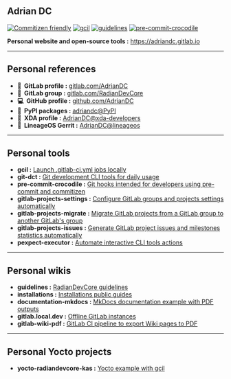 ## Adrian DC

<!-- markdownlint-disable no-inline-html -->

[![Commitizen friendly](https://img.shields.io/badge/commitizen-friendly-brightgreen.svg)](https://commitizen-tools.github.io/commitizen/)
[![gcil](https://img.shields.io/badge/gcil-enabled-brightgreen?logo=gitlab)](https://radiandevcore.gitlab.io/tools/gcil)
[![guidelines](https://img.shields.io/badge/radiandevcore-guidelines-brightgreen?logo=gitlab)](https://radiandevcore.gitlab.io/wiki/guidelines)
[![pre-commit-crocodile](https://img.shields.io/badge/pre--commit--crocodile-enabled-brightgreen?logo=gitlab)](https://radiandevcore.gitlab.io/tools/pre-commit-crocodile)

**Personal website and open-source tools :** <https://adriandc.gitlab.io>

---

## Personal references

- **🚀&nbsp; GitLab profile :** [gitlab.com/AdrianDC](https://gitlab.com/AdrianDC)
- **🚀&nbsp; GitLab group :** [gitlab.com/RadianDevCore](https://gitlab.com/RadianDevCore)
- **💻&nbsp; GitHub profile :** [github.com/AdrianDC](https://github.com/AdrianDC)
- **🐍&nbsp; PyPI packages :** [adriandc@PyPI](https://pypi.org/user/adriandc/)
- **🤖&nbsp; XDA profile :** [AdrianDC@xda-developers](https://forum.xda-developers.com/member.php?u=2233641)
- **📱&nbsp; LineageOS Gerrit :** [AdrianDC@lineageos](https://review.lineageos.org/#/q/%22Adrian+DC%22)

---

## Personal tools

- **gcil :** [Launch .gitlab-ci.yml jobs locally](https://radiandevcore.gitlab.io/tools/gcil)
- **git-dct :** [Git development CLI tools for daily usage](https://radiandevcore.gitlab.io/tools/git-dct)
- **pre-commit-crocodile :** [Git hooks intended for developers using pre-commit and commitizen](https://radiandevcore.gitlab.io/tools/pre-commit-crocodile)
- **gitlab-projects-settings :** [Configure GitLab groups and projects settings automatically](https://radiandevcore.gitlab.io/tools/gitlab-projects-settings)
- **gitlab-projects-migrate :** [Migrate GitLab projects from a GitLab group to another GitLab's group](https://radiandevcore.gitlab.io/tools/gitlab-projects-migrate)
- **gitlab-projects-issues :** [Generate GitLab project issues and milestones statistics automatically](https://radiandevcore.gitlab.io/tools/gitlab-projects-issues)
- **pexpect-executor :** [Automate interactive CLI tools actions](https://radiandevcore.gitlab.io/tools/pexpect-executor)

---

## Personal wikis

- **guidelines :** [RadianDevCore guidelines](https://radiandevcore.gitlab.io/wiki/guidelines)
- **installations :** [Installations public guides](https://gitlab.com/RadianDevCore/wiki/installations)
- **documentation-mkdocs :** [MkDocs documentation example with PDF outputs](https://gitlab.com/RadianDevCore/wiki/documentation-mkdocs)
- **gitlab.local.dev :** [Offline GitLab instances](https://gitlab.com/RadianDevCore/wiki/gitlab.local.dev)
- **gitlab-wiki-pdf :** [GitLab CI pipeline to export Wiki pages to PDF](https://gitlab.com/RadianDevCore/wiki/gitlab-wiki-pdf)

---

## Personal Yocto projects

- **yocto-radiandevcore-kas :** [Yocto example with gcil](https://gitlab.com/RadianDevCore/yocto/yocto-radiandevcore-kas)
  <br /><br />
